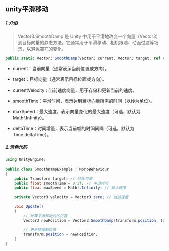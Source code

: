 ## unity平滑移动

##### 1.介绍

> Vector3.SmoothDamp 是 Unity 中用于平滑地改变一个向量（Vector3）到目标向量的静态方法。它通常用于平滑移动、相机跟随、动画过渡等场景，以避免突兀的变化。

```c#
public static Vector3 SmoothDamp(Vector3 current, Vector3 target, ref Vector3 currentVelocity, float smoothTime, float maxSpeed = Mathf.Infinity, float deltaTime = Time.deltaTime);
```

- current：当前向量（通常表示当前位置或方向）。

- target：目标向量（通常表示目标位置或方向）。

- currentVelocity：当前速度向量，用于存储和更新当前的速度。

- smoothTime：平滑时间，表示达到目标向量所需的时间（以秒为单位）。

- maxSpeed：最大速度，表示向量变化的最大速度（可选，默认为 Mathf.Infinity）。

- deltaTime：时间增量，表示当前帧的时间间隔（可选，默认为 Time.deltaTime）。

##### 2.示例代码

```c#
using UnityEngine;
 
public class SmoothDampExample : MonoBehaviour
{
    public Transform target; // 目标位置
    public float smoothTime = 0.3f; // 平滑时间
    public float maxSpeed = Mathf.Infinity; // 最大速度
 
    private Vector3 velocity = Vector3.zero; // 当前速度
 
    void Update()
    {
        // 计算平滑移动后的位置
        Vector3 newPosition = Vector3.SmoothDamp(transform.position, target.position, ref velocity, smoothTime, maxSpeed);
 
        // 更新物体的位置
        transform.position = newPosition;
    }
}
```


